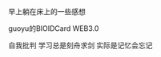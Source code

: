 早上躺在床上的一些感想

guoyu的BIOIDCard WEB3.0

自我批判  学习总是刻舟求剑 实际是记忆会忘记

                                                                                                                                                                          